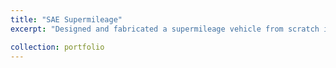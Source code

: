 ```yaml
---
title: "SAE Supermileage"
excerpt: "Designed and fabricated a supermileage vehicle from scratch including aluminum space-frame chassis, fiberglass body, powertrain, steering geometry, and safety subsystems. Noteworthy development included air-fuel mixture subsystem conversion from carbureted to electronic-fuel-injection. <br/><img src='/images/Supermileage1.JPG'>"

collection: portfolio
---
```


 
